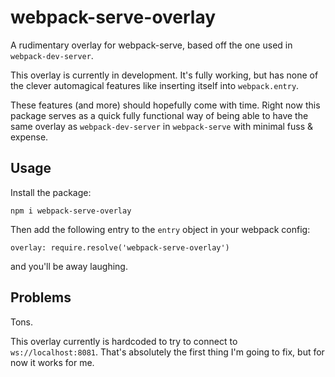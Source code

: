 # webpack-serve-overlay

A rudimentary overlay for webpack-serve, based off the one used in `webpack-dev-server`.

This overlay is currently in development. It's fully working, 
but has none of the clever automagical features like inserting itself into `webpack.entry`.

These features (and more) should hopefully come with time. Right now this package serves as a quick fully functional way of 
being able to have the same overlay as `webpack-dev-server` in `webpack-serve` with minimal fuss & expense.

## Usage

Install the package:

```
npm i webpack-serve-overlay
```

Then add the following entry to the `entry` object in your webpack config:

```
overlay: require.resolve('webpack-serve-overlay')
```

and you'll be away laughing.


## Problems

Tons.

This overlay currently is hardcoded to try to connect to `ws://localhost:8081`.
That's absolutely the first thing I'm going to fix, but for now it works for me.
